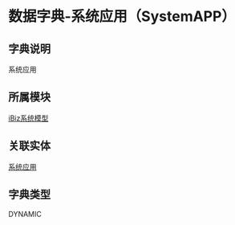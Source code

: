 # 数据字典-系统应用（SystemAPP）
## 字典说明
系统应用

## 所属模块
[iBiz系统模型](../module/ibizsysmodel)

## 关联实体
[系统应用](../module/ibizsysmodel/PSSysApp)

## 字典类型
DYNAMIC



